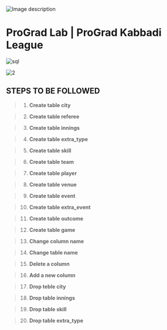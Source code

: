 ![Image description](https://i1.faceprep.in/ProGrad/face-logo-resized.png)

# ProGrad Lab | ProGrad Kabbadi League




![sql](https://user-images.githubusercontent.com/58466121/76389844-3c85d400-6392-11ea-875f-8cd9676219b2.JPG)


![2](https://user-images.githubusercontent.com/58466121/76390689-dbf79680-6393-11ea-80e8-0f13adeceda3.png)


## STEPS TO BE FOLLOWED


> 1. **Create table city**

> 2. **Create table referee**

> 3. **Create table innings**

> 4. **Create table extra_type**

> 5. **Create table skill**

> 6. **Create table team**

> 7. **Create table player**

> 8. **Create table venue**

> 9. **Create table event**

> 10. **Create table extra_event**

> 11. **Create table outcome**

> 12. **Create table game**

> 13. **Change column name**

> 14. **Change table name**

> 15. **Delete a column**

> 16. **Add a new column**

> 17. **Drop teble city**

> 18. **Drop table innings**

> 19. **Drop table skill**

> 20. **Drop table extra_type**

